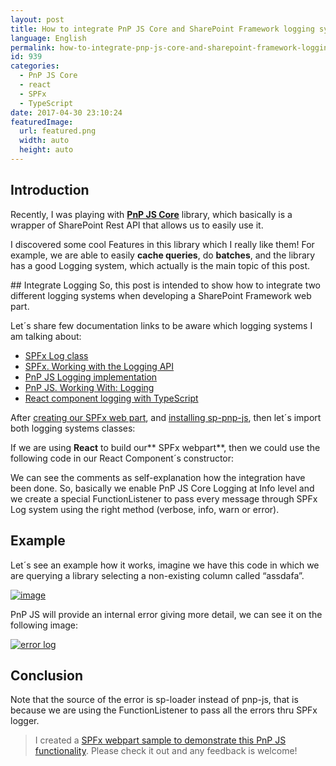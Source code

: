 ```yaml
---
layout: post
title: How to integrate PnP JS Core and SharePoint Framework logging systems
language: English
permalink: how-to-integrate-pnp-js-core-and-sharepoint-framework-logging-systems
id: 939
categories:
  - PnP JS Core
  - react
  - SPFx
  - TypeScript
date: 2017-04-30 23:10:24
featuredImage: 
  url: featured.png
  width: auto
  height: auto
---
```


## Introduction
Recently, I was playing with **[PnP JS Core](https://github.com/SharePoint/PnP-JS-Core)** library, which basically is a wrapper of SharePoint Rest API that allows us to easily use it.

I discovered some cool Features in this library which I really like them! For example, we are able to easily **cache queries**, do **batches**, and the library has a good Logging system, which actually is the main topic of this post.

## Integrate Logging
So, this post is intended to show how to integrate two different logging systems when developing a SharePoint Framework web part. 

Let´s share few documentation links to be aware which logging systems I am talking about:

*   [SPFx Log class](https://dev.office.com/sharepoint/reference/spfx/sp-core-library/log)  <li>[SPFx. Working with the Logging API](https://github.com/SharePoint/sp-dev-docs/wiki/Working-with-the-Logging-API)  <li>[PnP JS Logging implementation](https://github.com/SharePoint/PnP-JS-Core/blob/master/src/utils/logging.ts)  <li>[PnP JS. Working With: Logging](https://github.com/SharePoint/PnP-JS-Core/wiki/Working-With:-Logging)  <li>[React component logging with TypeScript](https://github.com/pepaar/typescript-webpack-react-redux-boilerplate/blob/master/App/Components/BaseComponent.tsx) 

After [creating our SPFx web part](https://dev.office.com/sharepoint/docs/spfx/web-parts/get-started/build-a-hello-world-web-part), and [installing sp-pnp-js](https://github.com/SharePoint/PnP-JS-Core#get-started), then let´s import both logging systems classes:
<script src="https://gist.github.com/jquintozamora/a243b262348e2ac6b5c0dca50aebe5b4.js"></script> 


If we are using **React** to build our** SPFx webpart**, then we could use the following code in our React Component´s constructor:
<script src="https://gist.github.com/jquintozamora/2d77f3e9fedf96a75e31cc0e29274252.js"></script> 


We can see the comments as self-explanation how the integration have been done. So, basically we enable PnP JS Core Logging at Info level and we create a special FunctionListener to pass every message through SPFx Log system using the right method (verbose, info, warn or error). 

## Example
Let´s see an example how it works, imagine we have this code in which we are querying a library selecting a non-existing column called “assdafa”. 

[![image](./image.png "image")](./image.png)

PnP JS will provide an internal error giving more detail, we can see it on the following image:

[![error log](./image-1.png "image")](./image-1.png)

## Conclusion
Note that the source of the error is sp-loader instead of pnp-js, that is because we are using the FunctionListener to pass all the errors thru SPFx logger.
 > I created a [SPFx webpart sample to demonstrate this PnP JS functionality](https://github.com/jquintozamora/spfx-react-async-await-sp-pnp-js/blob/master/src/webparts/asyncAwaitPnPJs/components/AsyncAwaitPnPJs.tsx). Please check it out and any feedback is welcome! 
